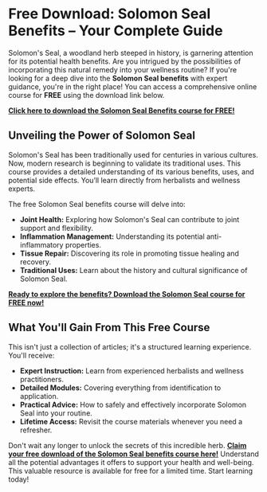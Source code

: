 # Free Download: Solomon Seal Benefits – Your Complete Guide

Solomon's Seal, a woodland herb steeped in history, is garnering attention for its potential health benefits. Are you intrigued by the possibilities of incorporating this natural remedy into your wellness routine? If you're looking for a deep dive into the **Solomon Seal benefits** with expert guidance, you're in the right place! You can access a comprehensive online course for **FREE** using the download link below.

[**Click here to download the Solomon Seal Benefits course for FREE!**](https://udemywork.com/solomon-seal-benefits)

## Unveiling the Power of Solomon Seal

Solomon's Seal has been traditionally used for centuries in various cultures. Now, modern research is beginning to validate its traditional uses. This course provides a detailed understanding of its various benefits, uses, and potential side effects. You’ll learn directly from herbalists and wellness experts.

The free Solomon Seal benefits course will delve into:

*   **Joint Health:** Exploring how Solomon's Seal can contribute to joint support and flexibility.
*   **Inflammation Management:** Understanding its potential anti-inflammatory properties.
*   **Tissue Repair:** Discovering its role in promoting tissue healing and recovery.
*   **Traditional Uses:** Learn about the history and cultural significance of Solomon Seal.

[**Ready to explore the benefits? Download the Solomon Seal course for FREE now!**](https://udemywork.com/solomon-seal-benefits)

## What You'll Gain From This Free Course

This isn't just a collection of articles; it's a structured learning experience. You'll receive:

*   **Expert Instruction:** Learn from experienced herbalists and wellness practitioners.
*   **Detailed Modules:** Covering everything from identification to application.
*   **Practical Advice:** How to safely and effectively incorporate Solomon Seal into your routine.
*   **Lifetime Access:** Revisit the course materials whenever you need a refresher.

Don't wait any longer to unlock the secrets of this incredible herb. **[Claim your free download of the Solomon Seal benefits course here!](https://udemywork.com/solomon-seal-benefits)** Understand all the potential advantages it offers to support your health and well-being. This valuable resource is available for free for a limited time. Start learning today!
